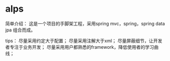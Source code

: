 alps
====
简单介绍：
这是一个项目的手脚架工程，采用spring mvc，spring，spring data jpa 组合而成。

tips：
尽量采用约定大于配置；
尽量采用注解大于xml；
尽量屏蔽细节，让开发者专注于业务开发；
尽量采用用户都熟悉的framework，降低使用者的学习曲线；
